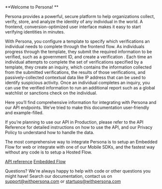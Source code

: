 **Welcome to Persona!
**

Persona provides a powerful, secure platform to help organizations collect, verify, store, and analyze the identity of any individual in the world. A frontend, conversion-optimized user interface makes it easy to start verifying identities in minutes.

With Persona, you configure a template to specify which verifications an individual needs to complete through the frontend flow. As individuals progress through the template, they submit the required information to be verified, such as a government ID, and create a verification . Each time an individual attempts to complete the set of verifications specified by a template, they create an inquiry, which contains the information collected from the submitted verifications, the results of those verifications, and passively-collected contextual data like IP address that can be used to identify suspicious activity. Once an individual completes an inquiry, you can use the verified information to run an additional report such as a global watchlist or sanctions check on the individual.

Here you’ll find comprehensive information for integrating with Persona and our API endpoints. We’ve tried to make this documentation user-friendly and example-filled.

If you’re planning to use our API in Production, please refer to the API Reference for detailed instructions on how to use the API, and our Privacy Policy to understand how to handle the data.

The most comprehensive way to integrate Persona is to setup an Embedded Flow for web or integrate with one of our Mobile SDKs, and the fastest way without any code is to setup a Hosted Flow.

<a href="https://docs.withpersona.com/reference/introduction">API reference</a>
<a href="https://docs.withpersona.com/docs/embedded-flow">Embedded Flow</a>

Questions?
We're always happy to help with code or other questions you might have! Search our documentation, contact us on support@withpersona.com or startups@withpersona.com 
